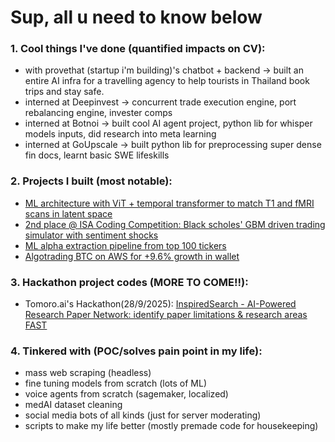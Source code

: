 # Sup, all u need to know below

### 1. Cool things I've done (quantified impacts on CV):
- with provethat (startup i'm building)'s chatbot + backend -> built an entire AI infra for a travelling agency to help tourists in Thailand book trips and stay safe.
- interned at Deepinvest -> concurrent trade execution engine, port rebalancing engine, invester comps
- interned at Botnoi -> built cool AI agent project, python lib for whisper models inputs, did research into meta learning 
- interned at GoUpscale -> built python lib for preprocessing super dense fin docs, learnt basic SWE lifeskills

### 2. Projects I built (most notable):
- [ML architecture with ViT + temporal transformer to match T1 and fMRI scans in latent space](https://github.com/bugattmark/Structure-Function-Brain)
- [2nd place @ ISA Coding Competition: Black scholes' GBM driven trading simulator with sentiment shocks](https://github.com/bugattmark/Trading-Simulator)
- [ML alpha extraction pipeline from top 100 tickers](https://github.com/bugattmark/Portfolio-ML)
- [Algotrading BTC on AWS for +9.6% growth in wallet](https://github.com/bugattmark/Trading-Simulator)

### 3. Hackathon project codes (MORE TO COME!!):
- Tomoro.ai's Hackathon(28/9/2025): [InspiredSearch - AI-Powered Research Paper Network: identify paper limitations & research areas FAST](https://github.com/bugattmark/InspiredSearch/)

### 4. Tinkered with (POC/solves pain point in my life):
- mass web scraping (headless)
- fine tuning models from scratch (lots of ML)
- voice agents from scratch (sagemaker, localized)
- medAI dataset cleaning
- social media bots of all kinds (just for server moderating)
- scripts to make my life better (mostly premade code for housekeeping)
